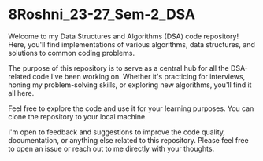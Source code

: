 # 8Roshni_23-27_Sem-2_DSA

Welcome to my Data Structures and Algorithms (DSA) code repository! Here, you'll find implementations of various algorithms, data structures, and solutions to common coding problems.

The purpose of this repository is to serve as a central hub for all the DSA-related code I've been working on. Whether it's practicing for interviews, honing my problem-solving skills, or exploring new algorithms, you'll find it all here.

Feel free to explore the code and use it for your learning purposes. You can clone the repository to your local machine.

I'm open to feedback and suggestions to improve the code quality, documentation, or anything else related to this repository. Please feel free to open an issue or reach out to me directly with your thoughts.
